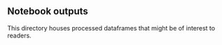 ## Notebook outputs

This directory houses processed dataframes that might be of interest to readers.
